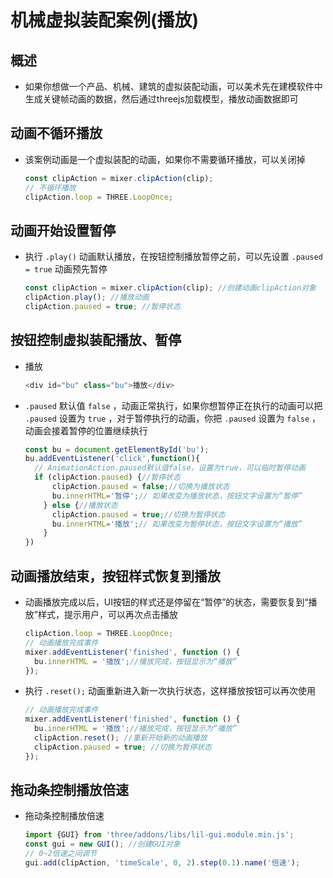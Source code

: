 # 机械虚拟装配案例(播放)

## 概述

+ 如果你想做一个产品、机械、建筑的虚拟装配动画，可以美术先在建模软件中生成关键帧动画的数据，然后通过threejs加载模型，播放动画数据即可

## 动画不循环播放

+ 该案例动画是一个虚拟装配的动画，如果你不需要循环播放，可以关闭掉

  ```js
  const clipAction = mixer.clipAction(clip);
  // 不循环播放
  clipAction.loop = THREE.LoopOnce;
  ```

## 动画开始设置暂停

+ 执行 `.play()` 动画默认播放，在按钮控制播放暂停之前，可以先设置 `.paused = true` 动画预先暂停

  ```js
  const clipAction = mixer.clipAction(clip); //创建动画clipAction对象
  clipAction.play(); //播放动画
  clipAction.paused = true; //暂停状态
  ```

## 按钮控制虚拟装配播放、暂停

+ 播放

  ```js
  <div id="bu" class="bu">播放</div>
  ```

+ `.paused` 默认值 `false` ，动画正常执行，如果你想暂停正在执行的动画可以把 `.paused` 设置为 `true` ，对于暂停执行的动画，你把 `.paused` 设置为 `false` ，动画会接着暂停的位置继续执行

  ```js
  const bu = document.getElementById('bu');
  bu.addEventListener('click',function(){
    // AnimationAction.paused默认值false，设置为true，可以临时暂停动画
    if (clipAction.paused) {//暂停状态
        clipAction.paused = false;//切换为播放状态
        bu.innerHTML='暂停';// 如果改变为播放状态，按钮文字设置为“暂停”
      } else {//播放状态
        clipAction.paused = true;//切换为暂停状态
        bu.innerHTML='播放';// 如果改变为暂停状态，按钮文字设置为“播放”
      }
  })
  ```

## 动画播放结束，按钮样式恢复到播放

+ 动画播放完成以后，UI按钮的样式还是停留在“暂停”的状态，需要恢复到“播放”样式，提示用户，可以再次点击播放

  ```js
  clipAction.loop = THREE.LoopOnce;
  // 动画播放完成事件
  mixer.addEventListener('finished', function () {
    bu.innerHTML = '播放';//播放完成，按钮显示为“播放”
  });
  ```

+ 执行 `.reset();` 动画重新进入新一次执行状态，这样播放按钮可以再次使用

  ```js
  // 动画播放完成事件
  mixer.addEventListener('finished', function () {
    bu.innerHTML = '播放';//播放完成，按钮显示为“播放”
    clipAction.reset(); //重新开始新的动画播放
    clipAction.paused = true; //切换为暂停状态
  });
  ```

## 拖动条控制播放倍速

+ 拖动条控制播放倍速

  ```js
  import {GUI} from 'three/addons/libs/lil-gui.module.min.js';
  const gui = new GUI(); //创建GUI对象
  // 0~2倍速之间调节
  gui.add(clipAction, 'timeScale', 0, 2).step(0.1).name('倍速');
  ```
